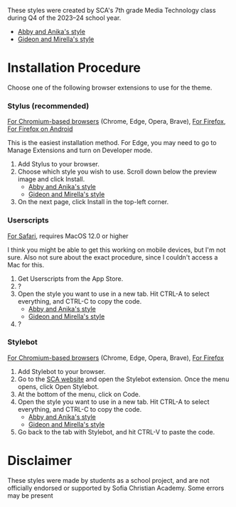 These styles were created by SCA's 7th grade Media Technology class during Q4 of the 2023–24 school year.

* [Abby and Anika's style](https://raw.githubusercontent.com/LilLiteralist/SCA-dark-mode/main/Abby%20and%20Anika%20preview.png)
* [Gideon and Mirella's style](https://raw.githubusercontent.com/LilLiteralist/SCA-dark-mode/main/Gideon%20and%20Mirella%20Preview.png)

# Installation Procedure
Choose one of the following browser extensions to use for the theme.
### Stylus (recommended)
[For Chromium-based browsers](https://chromewebstore.google.com/detail/clngdbkpkpeebahjckkjfobafhncgmne) (Chrome, Edge, Opera, Brave), [For Firefox](https://addons.mozilla.org/en-US/firefox/addon/styl-us/), [For Firefox on Android](https://addons.mozilla.org/en-US/android/addon/styl-us/)

This is the easiest installation method. For Edge, you may need to go to Manage Extensions and turn on Developer mode.

1. Add Stylus to your browser.
2. Choose which style you wish to use. Scroll down below the preview image and click Install.
   * [Abby and Anika's style](https://userstyles.world/style/16512/abby-and-anikas-theme)
   * [Gideon and Mirella's style](https://userstyles.world/style/16513/gideon-and-mirellas-theme)
3. On the next page, click Install in the top-left corner.

### Userscripts
[For Safari](https://apps.apple.com/us/app/userscripts/id1463298887), requires MacOS 12.0 or higher

I think you might be able to get this working on mobile devices, but I'm not sure. Also not sure about the exact procedure, since I couldn't access a Mac for this.

1. Get Userscripts from the App Store.
2. ?
3. Open the style you want to use in a new tab. Hit CTRL-A to select everything, and CTRL-C to copy the code.
   * [Abby and Anika's style](https://raw.githubusercontent.com/LilLiteralist/SCA-dark-mode/main/Abby%20and%20Anika%20Style.css)
   * [Gideon and Mirella's style](https://raw.githubusercontent.com/LilLiteralist/SCA-dark-mode/main/Gideon%20and%20Mirella%20Style.css)
4. ?

### Stylebot
[For Chromium-based browsers](https://chromewebstore.google.com/detail/stylebot/oiaejidbmkiecgbjeifoejpgmdaleoha) (Chrome, Edge, Opera, Brave), [For Firefox](https://addons.mozilla.org/en-US/firefox/addon/stylebot-web/)

1. Add Stylebot to your browser.
2. Go to the [SCA website](https://www.sofiachristianacademy.org/) and open the Stylebot extension. Once the menu opens, click Open Stylebot.
3. At the bottom of the menu, click on Code.
4. Open the style you want to use in a new tab. Hit CTRL-A to select everything, and CTRL-C to copy the code.
   * [Abby and Anika's style](https://raw.githubusercontent.com/LilLiteralist/SCA-dark-mode/main/Abby%20and%20Anika%20Style.css)
   * [Gideon and Mirella's style](https://raw.githubusercontent.com/LilLiteralist/SCA-dark-mode/main/Gideon%20and%20Mirella%20Style.css)
5. Go back to the tab with Stylebot, and hit CTRL-V to paste the code.

# Disclaimer
These styles were made by students as a school project, and are not officially endorsed or supported by Sofia Christian Academy. Some errors may be present

